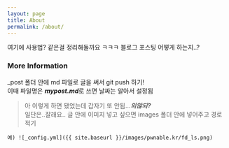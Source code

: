 ```yaml
---
layout: page
title: About
permalink: /about/
---
```


여기에 사용법? 같은걸 정리해둘까요 ㅋㅋㅋ
블로그 포스팅 어떻게 하는지..?

### More Information

_post 폴더 안에 md 파일로 글을 써서 git push 하기!  
이때 파일명은 ***mypost.md***로 쓰면 날짜는 알아서 설정됨  
> 아 이렇게 하면 됐었는데 갑자기 또 안됨...***외않되?***  
일단은..잘래요..
글 안에 이미지 넣고 싶으면 images 폴더 안에 넣어주고 경로 적기  
~~~
예) ![_config.yml]({{ site.baseurl }}/images/pwnable.kr/fd_ls.png)
~~~
<!-- ### Contact me

[email@domain.com](mailto:email@domain.com) -->